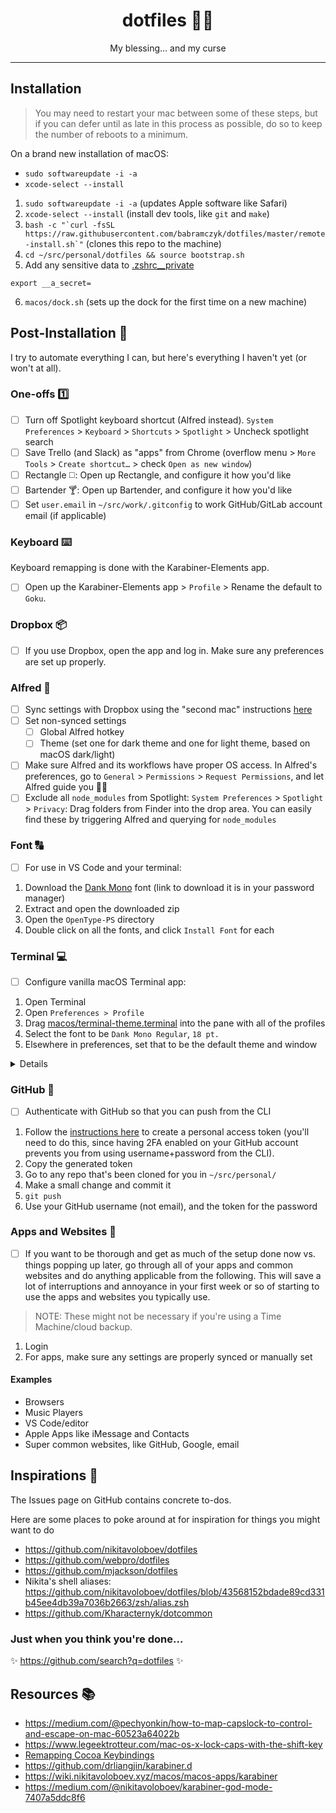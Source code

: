 <div align="center">
  <h1>dotfiles 👨‍💻</h1>
  <p>My blessing… and my curse
</div>

<hr />

## Installation

> You may need to restart your mac between some of these steps, but if you can defer until as late in this process as possible, do so to keep the number of reboots to a minimum.

On a brand new installation of macOS:

<!-- softwareupdate: Updates and installs Apple software (like Safari, macOS, etc.) -->
<!-- xcode-select: Installs dev tools (like git, make, etc.) -->

- `sudo softwareupdate -i -a`
- `xcode-select --install`

1. `sudo softwareupdate -i -a` (updates Apple software like Safari)
1. `xcode-select --install` (install dev tools, like `git` and `make`)
1. `` bash -c "`curl -fsSL https://raw.githubusercontent.com/babramczyk/dotfiles/master/remote-install.sh`" `` (clones this repo to the machine)
1. `cd ~/src/personal/dotfiles && source bootstrap.sh`
1. Add any sensitive data to [.zshrc\_\_private](.zshrc__private)

```shell
export __a_secret=
```

6. `macos/dock.sh` (sets up the dock for the first time on a new machine)

## Post-Installation 🔨

I try to automate everything I can, but here's everything I haven't yet (or won't at all).

### One-offs 1️⃣

- [ ] Turn off Spotlight keyboard shortcut (Alfred instead). `System Preferences` > `Keyboard` > `Shortcuts` > `Spotlight` > Uncheck spotlight search
- [ ] Save Trello (and Slack) as "apps" from Chrome (overflow menu > `More Tools` > `Create shortcut…` > check `Open as new window`)
- [ ] Rectangle ◻️: Open up Rectangle, and configure it how you'd like
- [ ] Bartender ️🍸: Open up Bartender, and configure it how you'd like
- [ ] Set `user.email` in `~/src/work/.gitconfig` to work GitHub/GitLab account email (if applicable)

### Keyboard ⌨️

Keyboard remapping is done with the Karabiner-Elements app.

- [ ] Open up the Karabiner-Elements app > `Profile` > Rename the default to `Goku`.

<!-- NOTE: Remapping for external "non-Mac" keyboards is currently done on a one-off basis for my particular mechanical keyboard (Karabiner stores product and vendor IDs). If you ever switch keyboards, you'll need to manually **swap the `opt` and `command` keys just for that keyboard** -->

### Dropbox 📦

- [ ] If you use Dropbox, open the app and log in. Make sure any preferences are set up properly.

### Alfred 🎩

- [ ] Sync settings with Dropbox using the "second mac" instructions [here](https://www.alfredapp.com/help/advanced/sync/)
- [ ] Set non-synced settings
  - [ ] Global Alfred hotkey
  - [ ] Theme (set one for dark theme and one for light theme, based on macOS dark/light)
- [ ] Make sure Alfred and its workflows have proper OS access. In Alfred's preferences, go to `General` > `Permissions` > `Request Permissions`, and let Alfred guide you 🧙‍♂️
- [ ] Exclude all `node_modules` from Spotlight: `System Preferences` > `Spotlight` > `Privacy`: Drag folders from Finder into the drop area. You can easily find these by triggering Alfred and querying for `node_modules`

### Font 🔠

- [ ] For use in VS Code and your terminal:

1. Download the [Dank Mono](https://gumroad.com/l/dank-mono) font (link to download it is in your password manager)
1. Extract and open the downloaded zip
1. Open the `OpenType-PS` directory
1. Double click on all the fonts, and click `Install Font` for each

### Terminal 💻

- [ ] Configure vanilla macOS Terminal app:

1. Open Terminal
1. Open `Preferences > Profile`
1. Drag [macos/terminal-theme.terminal](macos/terminal-theme.terminal) into the pane with all of the profiles
1. Select the font to be `Dank Mono Regular`, `18 pt.`
1. Elsewhere in preferences, set that to be the default theme and window

<details>
   Terminal's preferences are weird and nested, and I don't want to deal with that right now, and who knows, maybe I switch to iTerm one day 😅. So this is fine for now.
</details>

### GitHub 🐙

- [ ] Authenticate with GitHub so that you can push from the CLI

1. Follow the [instructions here](https://docs.github.com/en/free-pro-team@latest/github/authenticating-to-github/creating-a-personal-access-token) to create a personal access token (you'll need to do this, since having 2FA enabled on your GitHub account prevents you from using username+password from the CLI).
1. Copy the generated token
1. Go to any repo that's been cloned for you in `~/src/personal/`
1. Make a small change and commit it
1. `git push`
1. Use your GitHub username (not email), and the token for the password

### Apps and Websites 📱

- [ ] If you want to be thorough and get as much of the setup done now vs. things popping up later, go through all of your apps and common websites and do anything applicable from the following. This will save a lot of interruptions and annoyance in your first week or so of starting to use the apps and websites you typically use.

> NOTE: These might not be necessary if you're using a Time Machine/cloud backup.

1. Login
1. For apps, make sure any settings are properly synced or manually set

#### Examples

- Browsers
- Music Players
- VS Code/editor
- Apple Apps like iMessage and Contacts
- Super common websites, like GitHub, Google, email

## Inspirations 📝

The Issues page on GitHub contains concrete to-dos.

Here are some places to poke around at for inspiration for things you might want to do

- https://github.com/nikitavoloboev/dotfiles
- https://github.com/webpro/dotfiles
- https://github.com/mjackson/dotfiles
- Nikita's shell aliases: https://github.com/nikitavoloboev/dotfiles/blob/43568152bdade89cd331b45ee4db39a7036b2663/zsh/alias.zsh
- https://github.com/Kharacternyk/dotcommon

### Just when you think you're done...

✨ https://github.com/search?q=dotfiles ✨

## Resources 📚

- https://medium.com/@pechyonkin/how-to-map-capslock-to-control-and-escape-on-mac-60523a64022b
- https://www.legeektrotteur.com/mac-os-x-lock-caps-with-the-shift-key
- [Remapping Cocoa Keybindings](http://irreal.org/blog/?p=259)
- https://github.com/drliangjin/karabiner.d
- https://wiki.nikitavoloboev.xyz/macos/macos-apps/karabiner
- https://medium.com/@nikitavoloboev/karabiner-god-mode-7407a5ddc8f6
